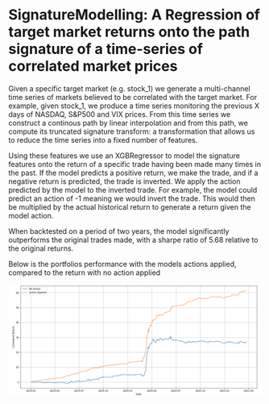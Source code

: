 # SignatureModelling: A Regression of target market returns onto the path signature of a time-series of correlated market prices

Given a specific target market (e.g. stock_1) we generate a multi-channel time series of markets believed to be correlated with the target market. For example, given stock_1, we produce a time series monitoring the previous X days of NASDAQ, S&P500 and VIX prices. From this time series we construct a continous path by linear interpolation and from this path, we compute its truncated signature transform: a transformation that allows us to reduce the time series into a fixed number of features. 

Using these features we use an XGBRegressor to model the signature features onto the return of a specific trade having been made many times in the past. If the model predicts a positive return, we make the trade, and if a negative return is predicted, the trade is inverted. We apply the action predicted by the model to the inverted trade. For example, the model could predict an action of -1 meaning we would invert the trade. This would then be multiplied by the actual historical return to generate a return given the model action.

When backtested on a period of two years, the model significantly outperforms the original trades made, with a sharpe ratio of 5.68 relative to the original returns.

Below is the portfolios performance with the models actions applied, compared to the return with no action applied

![SignatureModelling](PortfolioPerformance.png)
